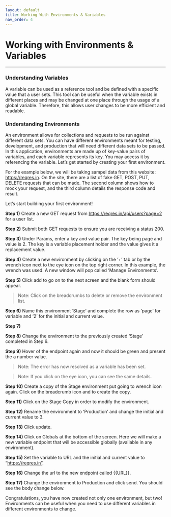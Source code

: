 ```yaml
---
layout: default
title: Working With Environments & Variables
nav_order: 4
---
```


# Working with Environments & Variables
---

### Understanding Variables
A variable can be used as a reference tool and be defined with a specific value that a user sets. This tool can be useful when the variable exists in different places and may be changed at one place through the usage of a global variable. Therefore, this allows user changes to be more efficient and readable. 

### Understanding Environments 
An environment allows for collections and requests to be run against different data sets. You can have different environments meant for testing, development, and production that will need different data sets to be passed. In this application, environments are made up of key-value pairs of variables, and each variable represents its key. You may access it by referencing the variable. Let’s get started by creating your first environment.

For the example below, we will be taking sampel data from this website: https://reqres.in. On the site, there are a list of fake GET, POST, PUT, DELETE requests that can be made. The second column shows how to mock your request, and the third column details the response code and result.


Let’s start building your first environment!

**Step 1)** Create a new GET request from https://reqres.in/api/users?page=2 for a user list.


**Step 2)** Submit both GET requests to ensure you are receiving a status 200.
 
**Step 3)** Under Params, enter a key and value pair. The key being page and value is 2. The key is a variable placement holder and the value gives it a replacement value.

**Step 4)** Create a new environment by clicking on the ‘+’ tab or by the wrench icon next to the eye icon on the top right corner. In this example, the wrench was used. A new window will pop called ‘Manage Environments’. 

**Step 5)** Click add to go on to the next screen and the blank form should appear.

> Note: Click on the breadcrumbs to delete or remove the environment list.

**Step 6)** Name this environment ‘Stage’ and complete the row as ‘page’ for variable and ‘2’ for the initial and current value.

**Step 7)** 

**Step 8)** Change the environment to the previously created ‘Stage’ completed in Step 6. 

**Step 9)** Hover of the endpoint again and now it should be green and present the a number value. 

> Note: The error has now resolved as a variable has been set.

> Note: If you click on the eye icon,  you can see the same details.

**Step 10)** Create a copy of the Stage environment put going to wrench icon again. Click on the breadcrumb icon and to create the copy. 

**Step 11)** Click on the Stage Copy in order to modify the environment.

**Step 12)** Rename the environment to ‘Production’ and change the initial and current value to 3. 

**Step 13)** Click update.

**Step 14)** Click on Globals at the bottom of the screen. Here we will make a new variable endpoint that will be accessible globally (available in any environment).

**Step 15)** Set the variable to URL and the initial and current value to “https://reqres.in”. 

**Step 16)** Change the url to the new endpoint called {{URL}}.

**Step 17)** Change the environment to Production and click send. You should see the body change below.

Congratulations, you have now created not only one environment, but two!
Environments can be useful when you need to use different variables in different environments to change. 
